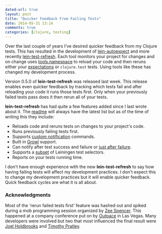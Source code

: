 ```yaml
---
dated-url: true
layout: post
title: "Quicker Feedback From Failing Tests"
date: 2014-05-31 13:14
comments: true
categories: [clojure, testing]
---
```


Over the last couple of years I've desired quicker feedback from my Clojure tests.
This has resulted in the development of [lein-autoexpect](https://github.com/jakemcc/lein-autoexpect) and more recently [lein-test-refresh](https://github.com/jakemcc/lein-test-refresh).
Each tool monitors your project for changes and on change uses [tools.namespace](https://github.com/clojure/tools.namespace) to reload your code and then reruns either your [expectations](http://jayfields.com/expectations/) or `clojure.test` tests.
Using tools like these has changed my development process.

Version 0.5.0 of **lein-test-refresh** was released last week.
This release enables even quicker feedback by tracking which tests fail and after reloading your code it runs those tests first.
Only when your previously failed tests pass does it then rerun all of your tests.

**lein-test-refresh** has had quite a few features added since I last wrote about it.
The [readme](https://github.com/jakemcc/lein-test-refresh/blob/master/README.md#features) will always have the latest list but as of the time of writing this they include:

* Reloads code and reruns tests on changes to your project's code.
* Runs previously failing tests first.
* Supports [custom notification](https://github.com/jakemcc/lein-test-refresh/blob/d6b2f2710ae94ae3270d92b0efd85d481717477b/sample.project.clj#L6-L9) commands.
* Built in [Growl](http://growl.info/) support.
* Can notify after test success and failure or [just after failure](https://github.com/jakemcc/lein-test-refresh/blob/d6b2f2710ae94ae3270d92b0efd85d481717477b/sample.project.clj#L12).
* Supports a [subset](https://github.com/jakemcc/lein-test-refresh/blob/master/CHANGES.md#040) of Leiningen test selectors.
* Reports on your tests running time.

I don't have enough experience with the new **lein-test-refresh** to say how having failing tests will affect my development practices.
I don't expect this to change my development practices but it will enable quicker feedback.
Quick feedback cycles are what it is all about.

### Acknowledgments ###

Most of the 'rerun failed tests first' feature was hashed out and spiked during a mob programming session organized by [Zee Spencer](http://www.zeespencer.com/).
This happened at a company conference put on by [Outpace](http://www.outpace.com/) in Las Vegas.
Many developers were involved but two that most influenced the final result were [Joel Holdbrooks](https://github.com/noprompt) and [Timothy Pratley](https://github.com/timothypratley).
